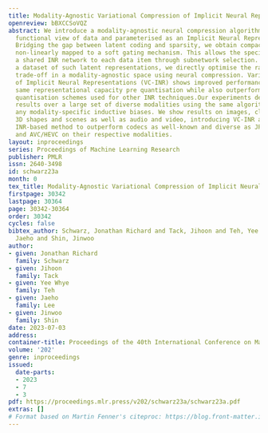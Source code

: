 ```yaml
---
title: Modality-Agnostic Variational Compression of Implicit Neural Representations
openreview: bBXCCSoVQZ
abstract: We introduce a modality-agnostic neural compression algorithm based on a
  functional view of data and parameterised as an Implicit Neural Representation (INR).
  Bridging the gap between latent coding and sparsity, we obtain compact latent representations
  non-linearly mapped to a soft gating mechanism. This allows the specialisation of
  a shared INR network to each data item through subnetwork selection. After obtaining
  a dataset of such latent representations, we directly optimise the rate/distortion
  trade-off in a modality-agnostic space using neural compression. Variational Compression
  of Implicit Neural Representations (VC-INR) shows improved performance given the
  same representational capacity pre quantisation while also outperforming previous
  quantisation schemes used for other INR techniques.Our experiments demonstrate strong
  results over a large set of diverse modalities using the same algorithm without
  any modality-specific inductive biases. We show results on images, climate data,
  3D shapes and scenes as well as audio and video, introducing VC-INR as the first
  INR-based method to outperform codecs as well-known and diverse as JPEG 2000, MP3
  and AVC/HEVC on their respective modalities.
layout: inproceedings
series: Proceedings of Machine Learning Research
publisher: PMLR
issn: 2640-3498
id: schwarz23a
month: 0
tex_title: Modality-Agnostic Variational Compression of Implicit Neural Representations
firstpage: 30342
lastpage: 30364
page: 30342-30364
order: 30342
cycles: false
bibtex_author: Schwarz, Jonathan Richard and Tack, Jihoon and Teh, Yee Whye and Lee,
  Jaeho and Shin, Jinwoo
author:
- given: Jonathan Richard
  family: Schwarz
- given: Jihoon
  family: Tack
- given: Yee Whye
  family: Teh
- given: Jaeho
  family: Lee
- given: Jinwoo
  family: Shin
date: 2023-07-03
address: 
container-title: Proceedings of the 40th International Conference on Machine Learning
volume: '202'
genre: inproceedings
issued:
  date-parts:
  - 2023
  - 7
  - 3
pdf: https://proceedings.mlr.press/v202/schwarz23a/schwarz23a.pdf
extras: []
# Format based on Martin Fenner's citeproc: https://blog.front-matter.io/posts/citeproc-yaml-for-bibliographies/
---
```

